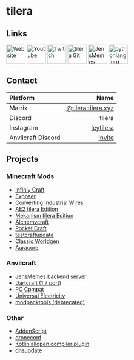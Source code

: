 # tilera

## Links

[<img src="https://git.tilera.org/tilera/.profile/raw/branch/master//tilera.png" alt="Website" width="50"/>](https://tilera.dev)
[<img src="https://git.tilera.org/tilera/.profile/raw/branch/master//youtube.png" alt="Youtube" width="50"/>](https://www.youtube.com/@tilera)
[<img src="https://git.tilera.org/tilera/.profile/raw/branch/master//twitch.png" alt="Twitch" width="50"/>](https://www.twitch.tv/leytilera)
[<img src="https://git.tilera.org/tilera/.profile/raw/branch/master//forgejo.png" alt="tilera Git" width="50"/>](https://git.tilera.org/tilera)
[<img src="https://git.tilera.org/tilera/.profile/raw/branch/master//jensmemes.png" alt="JensMemes" width="50"/>](https://jensmem.es)
[<img src="https://git.tilera.org/tilera/.profile/raw/branch/master//pythno.png" alt="pythonlang.org" width="50"/>](https://pythonlang.org)

## Contact

| Platform | Name                                                         |
| :------- | -----------------------------------------------------------: |
| Matrix   | [@tilera:tilera.xyz](https://matrix.to/#/@tilera:tilera.xyz) |
| Discord  | tilera                                                       |
| Instagram| [leytilera](https://www.instagram.com/leytilera/)            |
| Anvilcraft Discord | [invite](https://anvilcraft.net/discord)           |

## Projects

### Minecraft Mods
- [Infiniy Craft](https://git.tilera.org/tilera/infinity-craft)
- [Exposer](https://git.tilera.org/tilera/Exposer)
- [Converting Industrial Wires](https://git.tilera.org/tilera/IndustrialWires)
- [AE2 tilera Edition](https://git.tilera.org/tilera/Applied-Energistics-2-tilera-Edition)
- [Mekanism tilera Edition](https://git.tilera.org/tilera/Mekanism-tilera-Edition)
- [Alchemycraft](https://git.tilera.org/tilera/Alchemycraft)
- [Pocket Craft](https://git.tilera.org/tilera/PocketCraft)
- [testcraftupdate](https://git.tilera.org/tilera/testcraftupdate)
- [Classic Worldgen](https://git.tilera.org/tilera/classic-worldgen)
- [Auracore](https://git.tilera.org/tilera/auracore)

### Anvilcraft 
- [JensMemes backend server](https://git.tilera.org/Anvilcraft/jmserver)
- [Dartcraft (1.7 port)](https://git.tilera.org/Anvilcraft/Dartcraft)
- [PC Cpmpat](https://git.tilera.org/Anvilcraft/pccompat)
- [Universal Electricity](https://git.tilera.org/Anvilcraft/universal-electricity)
- [modpacktools (deprecated)](https://git.tilera.org/Anvilcraft/modpacktools)

### Other
- [AddonScript](https://git.tilera.org/addonscript)
- [droneconf](https://git.tilera.org/tilera/droneconf)
- [Kotlin allopen compiler plugin](https://git.tilera.org/tilera/kotlin-allopen)
- [dnsupdate](https://git.tilera.org/tilera/dnsupdate)